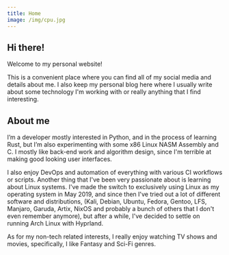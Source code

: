 ```yaml
---
title: Home
image: /img/cpu.jpg
---
```


## Hi there!

Welcome to my personal website!

This is a convenient place where you can find all of my social media and details about me.
I also keep my personal blog here where I usually write about some technology I'm working with or really anything
that I find interesting.

## About me

I’m a developer mostly interested in Python, and in the process of learning Rust, but I’m also experimenting with some
x86 Linux NASM Assembly and C. I mostly like back-end work and algorithm design, since I'm terrible at making good
looking user interfaces.

I also enjoy DevOps and automation of everything with various CI workflows or scripts. Another thing that I've been
very passionate about is learning about Linux systems. I've made the switch to exclusively using Linux as my operating
system in May 2019, and since then I've tried out a lot of different software and distributions, (Kali, Debian, Ubuntu,
Fedora, Gentoo, LFS, Manjaro, Garuda, Artix, NixOS and probably a bunch of others that I don't even remember anymore),
but after a while, I've decided to settle on running Arch Linux with Hyprland.

As for my non-tech related interests, I really enjoy watching TV shows and movies, specifically, I like Fantasy
and Sci-Fi genres.
